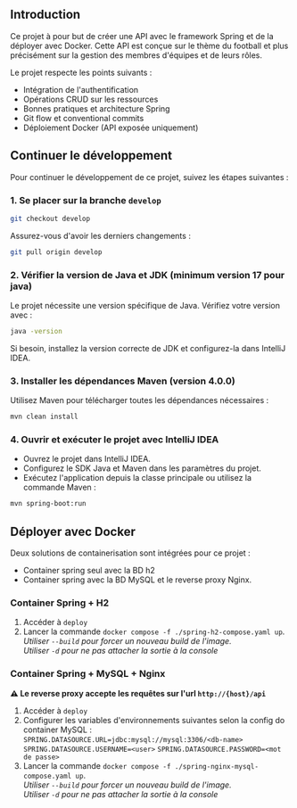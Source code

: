 ## Introduction
Ce projet à pour but de créer une API avec le framework Spring et de la déployer avec Docker.
Cette API est conçue sur le thème du football et plus précisément sur la gestion des membres d'équipes et de leurs rôles.

Le projet respecte les points suivants :
* Intégration de l'authentification
* Opérations CRUD sur les ressources
* Bonnes pratiques et architecture Spring
* Git flow et conventional commits
* Déploiement Docker (API exposée uniquement)

## Continuer le développement
Pour continuer le développement de ce projet, suivez les étapes suivantes :

### 1. Se placer sur la branche `develop`
```sh
git checkout develop
```
Assurez-vous d'avoir les derniers changements :
```sh
git pull origin develop
```

### 2. Vérifier la version de Java et JDK (minimum version 17 pour java)
Le projet nécessite une version spécifique de Java. Vérifiez votre version avec :
```sh
java -version
```

Si besoin, installez la version correcte de JDK et configurez-la dans IntelliJ IDEA.

### 3. Installer les dépendances Maven (version 4.0.0)
Utilisez Maven pour télécharger toutes les dépendances nécessaires :
```sh
mvn clean install
```

### 4. Ouvrir et exécuter le projet avec IntelliJ IDEA
- Ouvrez le projet dans IntelliJ IDEA.
- Configurez le SDK Java et Maven dans les paramètres du projet.
- Exécutez l'application depuis la classe principale ou utilisez la commande Maven :
```sh
mvn spring-boot:run
```

## Déployer avec Docker
Deux solutions de containerisation sont intégrées pour ce projet :
* Container spring seul avec la BD h2
* Container spring avec la BD MySQL et le reverse proxy Nginx.

### Container Spring + H2
1. Accéder à `deploy`
2. Lancer la commande `docker compose -f ./spring-h2-compose.yaml up`.\
   *Utiliser `--build` pour forcer un nouveau build de l'image.*\
   *Utiliser `-d` pour ne pas attacher la sortie à la console*

### Container Spring + MySQL + Nginx
**⚠️ Le reverse proxy accepte les requêtes sur l'url `http://{host}/api`**
1. Accéder à `deploy`
2. Configurer les variables d'environnements suivantes selon la config do container MySQL :
   `SPRING.DATASOURCE.URL=jdbc:mysql://mysql:3306/<db-name>`
   `SPRING.DATASOURCE.USERNAME=<user>`
   `SPRING.DATASOURCE.PASSWORD=<mot de passe>`
3. Lancer la commande `docker compose -f ./spring-nginx-mysql-compose.yaml up`.\
   *Utiliser `--build` pour forcer un nouveau build de l'image.*\
   *Utiliser `-d` pour ne pas attacher la sortie à la console*